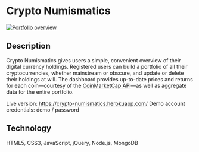 # Crypto Numismatics

[![Portfolio overview](https://s14.postimg.cc/jw1g3m8gx/crypto-numismatics-screenshot.png 'Portfolio overview')](https://crypto-numismatics.herokuapp.com/)

## Description

Crypto Numismatics gives users a simple, convenient overview of their digital currency holdings. Registered users can build a portfolio of all their cryptocurrencies, whether mainstream or obscure, and update or delete their holdings at will. The dashboard provides up-to-date prices and returns for each coin—courtesy of the [CoinMarketCap API](https://coinmarketcap.com/api/)—as well as aggregate data for the entire portfolio.

Live version: https://crypto-numismatics.herokuapp.com/
Demo account credentials: demo / password

## Technology

HTML5, CSS3, JavaScript, jQuery, Node.js, MongoDB
